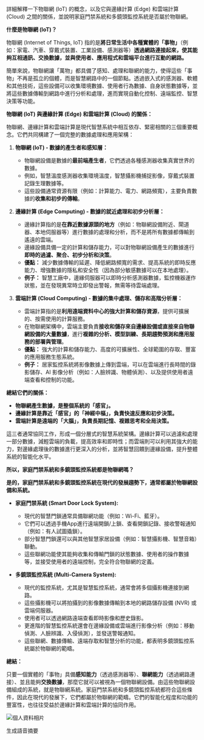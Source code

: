 
詳細解釋一下物聯網 (IoT) 的概念，以及它與邊緣計算 (Edge) 和雲端計算 (Cloud) 之間的關係，並說明家庭門禁系統和多鏡頭監控系統是否屬於物聯網。

**什麼是物聯網 (IoT)？**

物聯網 (Internet of Things, IoT) 指的是**將日常生活中各種實體的「事物」**（例如：家電、汽車、穿戴式裝置、工業設備、感測器等）**透過網路連接起來，使其能夠互相通訊、交換數據，並與使用者、應用程式和雲端平台進行互動的網路。**

簡單來說，物聯網讓「萬物」都具備了感知、處理和聯網的能力，使得這些「事物」不再是孤立的個體，而是智慧網路中的一個節點。透過嵌入式的感測器、軟體和其他技術，這些設備可以收集環境數據、使用者行為數據、自身狀態數據等，並將這些數據傳輸到網路中進行分析和處理，進而實現自動化控制、遠端監控、智慧決策等功能。

**物聯網 (IoT) 與邊緣計算 (Edge) 和雲端計算 (Cloud) 的關係：**

物聯網、邊緣計算和雲端計算是現代智慧系統中相互依存、緊密相關的三個重要概念。它們共同構建了一個完整的數據處理和應用架構：

1. **物聯網 (IoT) - 數據的產生者和感知層：**
    
    - 物聯網設備是數據的**最前端產生者**，它們透過各種感測器收集真實世界的數據。
    - 例如，智慧溫度感測器收集環境溫度，智慧攝影機捕捉影像，穿戴式裝置記錄生理數據等。
    - 這些設備通常資源有限（例如：計算能力、電力、網路頻寬），主要負責數據的**收集和初步的傳輸**。
2. **邊緣計算 (Edge Computing) - 數據的就近處理和初步分析層：**
    
    - 邊緣計算指的是**在靠近數據源頭的地方**（例如：物聯網設備附近、閘道器、本地伺服器等）進行數據的處理和分析，而不是將所有數據都傳輸到遙遠的雲端。
    - 邊緣設備具備一定的計算和儲存能力，可以對物聯網設備產生的數據進行**即時的過濾、聚合、初步分析和決策**。
    - **優點：** 減少數據傳輸的延遲、降低網路頻寬的需求、提高系統的即時反應能力、增強數據的隱私和安全性（因為部分敏感數據可以在本地處理）。
    - **例子：** 智慧工廠中，邊緣伺服器可以即時分析感測器數據，監控機器運作狀態，並在發現異常時立即發出警報，無需等待雲端處理。
3. **雲端計算 (Cloud Computing) - 數據的集中處理、儲存和高階分析層：**
    
    - 雲端計算指的是**利用遠端資料中心的強大計算和儲存資源**，提供可擴展的、按需使用的計算服務。
    - 在物聯網架構中，雲端主要負責**接收和儲存來自邊緣設備或直接來自物聯網設備的大量數據**，進行**複雜的分析、模型訓練、長期趨勢預測和應用服務的部署與管理**。
    - **優點：** 強大的計算和儲存能力、高度的可擴展性、全球範圍的存取、豐富的應用服務生態系統。
    - **例子：** 居家監控系統將影像數據上傳到雲端，可以在雲端進行長時間的錄影儲存、AI 影像分析（例如：人臉辨識、物體偵測）、以及提供使用者遠端查看和控制的功能。

**總結它們的關係：**

- **物聯網產生數據，是整個系統的「感官」。**
- **邊緣計算是靠近「感官」的「神經中樞」，負責快速反應和初步決策。**
- **雲端計算是遠端的「大腦」，負責長期記憶、複雜思考和全局決策。**

這三者通常協同工作，形成一個分層式的智慧系統架構。邊緣計算可以過濾和處理一部分數據，減輕雲端的負載，提高效率和即時性；而雲端則可以利用其強大的能力，對邊緣處理後的數據進行更深入的分析，並將智慧回饋到邊緣設備，提升整體系統的智能化水平。

**所以，家庭門禁系統和多鏡頭監控系統都是物聯網嗎？**

**是的，家庭門禁系統和多鏡頭監控系統在現代的發展趨勢下，通常都屬於物聯網設備和系統。**

- **家庭門禁系統 (Smart Door Lock System):**
    
    - 現代的智慧門鎖通常具備聯網功能（例如：Wi-Fi、藍牙）。
    - 它們可以透過手機App進行遠端開鎖/上鎖、查看開鎖記錄、接收警報通知（例如：有人試圖撬鎖）。
    - 部分智慧門鎖還可以與其他智慧家居設備（例如：智慧攝影機、智慧音箱）聯動。
    - 這些聯網功能使其能夠收集和傳輸門鎖的狀態數據、使用者的操作數據等，並接受使用者的遠端控制，完全符合物聯網的定義。
- **多鏡頭監控系統 (Multi-Camera System):**
    
    - 現代的監控系統，尤其是智慧監控系統，通常會將多個攝影機連接到網路。
    - 這些攝影機可以將拍攝到的影像數據傳輸到本地的網路儲存設備 (NVR) 或雲端伺服器。
    - 使用者可以透過網路遠端查看即時影像和歷史錄影。
    - 更進階的智慧監控系統還會在邊緣設備或雲端進行影像分析（例如：移動偵測、人臉辨識、入侵偵測），並發送警報通知。
    - 這些聯網、數據傳輸、遠端存取和智慧分析的功能，都表明多鏡頭監控系統屬於物聯網的範疇。

**總結：**

只要一個實體的「事物」具備**感知能力**（透過感測器等）、**聯網能力**（透過網路連接）、並且能夠**交換數據**，那麼它就可以被視為一個物聯網設備。由這些物聯網設備組成的系統，就是物聯網系統。家庭門禁系統和多鏡頭監控系統都符合這些條件，因此在現代的發展下，它們都屬於物聯網的範疇。它們的智能化程度和功能的豐富性，也往往受益於邊緣計算和雲端計算的協同作用。

![個人資料相片](https://lh3.googleusercontent.com/a/ACg8ocJjHGIXPZwmFXNIFfBkurJdHSTn4tMkJ100tVtSMn9MEXQTxYhJ=s64-c)

生成語音摘要